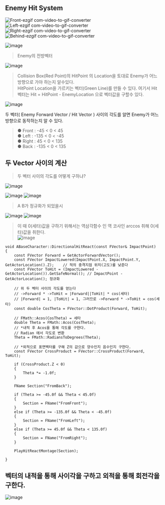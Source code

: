 ## Enemy Hit System

![Front-ezgif com-video-to-gif-converter](https://github.com/showhohxc/Unreal5/assets/98040028/d5fe249a-34b8-493e-8584-cbf2cdf987a3)
![Left-ezgif com-video-to-gif-converter](https://github.com/showhohxc/Unreal5/assets/98040028/73c7bdcb-ba3a-4b47-9b0d-ea62db7449f4)
![Right-ezgif com-video-to-gif-converter](https://github.com/showhohxc/Unreal5/assets/98040028/f4311718-4e1a-4a32-8586-c8a830e23614)
![Behind-ezgif com-video-to-gif-converter](https://github.com/showhohxc/Unreal5/assets/98040028/530c97e2-367f-48ce-b9ae-33227a4b2c32)


![image](https://github.com/showhohxc/Unreal5/assets/98040028/a0a9db82-8aa7-4b3c-b347-da5ef0592d46)

> Enemy의 전방벡터

![image](https://github.com/showhohxc/Unreal5/assets/98040028/9202e8ab-1379-4c63-a9f2-d6a79a6eb5a1)

> Collision Box(Red Point)의 HitPoint 의 Location을 토대로 Enemy가 어느 방향으로 가야 하는지 알수있다. </br>
> HitPoint Location을 가르키는 벡터(Green Line)를 만들 수 있다. 여기서 Hit 벡터는 Hit = HitPoint - EnemyLocation 으로 벡터값을 구할수 있다.</br>

![image](https://github.com/showhohxc/Unreal5/assets/98040028/80f43967-66ec-4a57-9a32-30e0b4d80f33)

두 벡터( Enemy Forward Vector / Hit Vector ) 사이의 각도를 알면 Enemy가 어느 방향으로 동작하는지 알 수 있다.
> ● Front : -45 < 0 < 45 </br>
> ● Left : -135 < 0 < -45 </br>
> ● Right : 45 < 0 < 135 </br>
> ● Back : -135 < 0 < 135 </br>


## 두 Vector 사이의 계산

> 두 벡터 사이의 각도를 어떻게 구하냐?

![image](https://github.com/showhohxc/Unreal5/assets/98040028/7e674d95-a842-4033-9431-bf5d0b505ab2)

![image](https://github.com/showhohxc/Unreal5/assets/98040028/40cc12c2-2db1-4f3f-bd14-9b2d63e82338)
![image](https://github.com/showhohxc/Unreal5/assets/98040028/1d90db06-f879-4266-8b80-3bfd37147b11)

> A B가 정규화가 되었을시
> 
![image](https://github.com/showhohxc/Unreal5/assets/98040028/ae1f0e79-0b58-40bd-a343-cdefb1f6697f)
![image](https://github.com/showhohxc/Unreal5/assets/98040028/ec7aa2c1-6f7a-478c-b733-b09b36ce2b4d)</br>

> 이 때 0(세타)값을 구하기 위해서는 역삼각함수 인 역 코사인 arccos 취해 0(세타)값을 취한다.</br>
![image](https://github.com/showhohxc/Unreal5/assets/98040028/c49ea110-4a53-40e6-a181-23b8f1132466)

```
void ABaseCharacter::DirectionalHitReact(const FVector& ImpactPoint)
{
	const FVector Forward = GetActorForwardVector();
	const FVector ImpactLowered(ImpactPoint.X, ImpactPoint.Y, GetActorLocation().Z);	// 적의 충격지점 위치(고도)를 낮춘다
	const FVector ToHit = (ImpactLowered - GetActorLocation()).GetSafeNormal();	// ImpactPoint - GetActorLocation(); 정규화

	// 위 두 벡터 사이의 각도를 얻는다
	// ->Forward * ->ToHit = |Forward||ToHit| * cos(세타)
	// |Forward| = 1, |ToHit| = 1, 그러므로 ->Forward * ->ToHit = cos(세타)
	const double CosTheta = FVector::DotProduct(Forward, ToHit);

	// FMath::Acos(CosTheta) = 세타
	double Theta = FMath::Acos(CosTheta);
	// *내적 후 Acos을 통해 각도를 구한다.
	// Radian 에서 각도로 변환
	Theta = FMath::RadiansToDegrees(Theta);

	// *외적으로 표면벡터를 구해 Z의 값으로 양수인지 음수인지 구한다.
	const FVector CrossProduct = FVector::CrossProduct(Forward, ToHit);

	if (CrossProduct.Z < 0)
	{
		Theta *= -1.0f;
	}

	FName Section("FromBack");

	if (Theta >= -45.0f && Theta < 45.0f)
	{
		Section = FName("FromFront");
	}
	else if (Theta >= -135.0f && Theta < -45.0f)
	{
		Section = FName("FromLeft");
	}
	else if (Theta >= 45.0f && Theta < 135.0f)
	{
		Section = FName("FromRight");
	}

	PlayHitReactMontage(Section);

}
```


## 벡터의 내적을 통해 사이각을 구하고 외적을 통해 회전각을 구한다.

![image](https://github.com/showhohxc/Unreal5/assets/98040028/a6adf14c-9664-4956-9dc3-e85056f68d6b)
